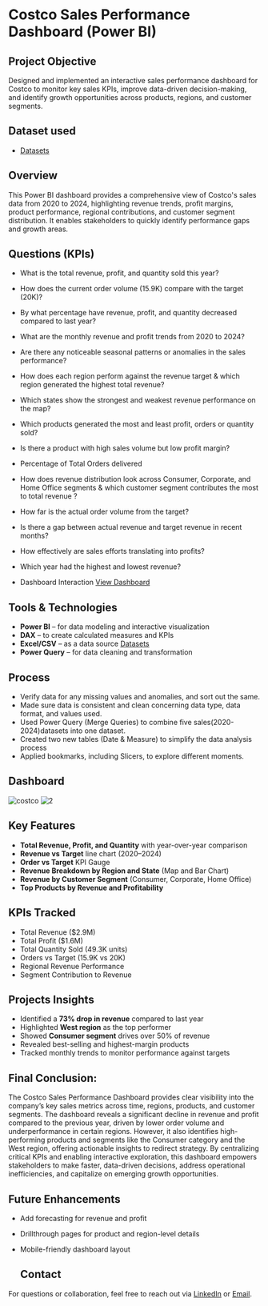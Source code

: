 # Costco Sales Performance Dashboard (Power BI)

##  Project Objective
Designed and implemented an interactive sales performance dashboard for Costco to monitor key sales KPIs, improve data-driven decision-making, and identify growth opportunities across products, regions, and customer segments.
## **Dataset used**
- <a href="https://github.com/Sifat-1/Costco_Sales_Data_Analysis_Power_BI_Dashboard/tree/main/Costco_datasets">Datasets</a>
##  Overview
This Power BI dashboard provides a comprehensive view of Costco's sales data from 2020 to 2024, highlighting revenue trends, profit margins, product performance, regional contributions, and customer segment distribution. It enables stakeholders to quickly identify performance gaps and growth areas.
## **Questions (KPIs)**

- What is the total revenue, profit, and quantity sold this year?
- How does the current order volume (15.9K) compare with the target (20K)?
- By what percentage have revenue, profit, and quantity decreased compared to last year?
- What are the monthly revenue and profit trends from 2020 to 2024?
- Are there any noticeable seasonal patterns or anomalies in the sales performance?
- How does each region perform against the revenue target & which region generated the highest total revenue?
- Which states show the strongest and weakest revenue performance on the map?
- Which products generated the most and least profit, orders or quantity sold?
- Is there a product with high sales volume but low profit margin?
- Percentage of Total Orders delivered
- How does revenue distribution look across Consumer, Corporate, and Home Office segments & which customer segment contributes the most to total revenue ?
- How far is the actual order volume from the target?
- Is there a gap between actual revenue and target revenue in recent months?
- How effectively are sales efforts translating into profits?
- Which year had the highest and lowest revenue?
  
- Dashboard Interaction <a href="https://github.com/Sifat-1/Costco_Sales_Data_Analysis_Power_BI_Dashboard/tree/main/Dashboard_interactive_images">View Dashboard</a>
## Tools & Technologies
- **Power BI** – for data modeling and interactive visualization  
- **DAX** – to create calculated measures and KPIs  
- **Excel/CSV** – as a data source   <a href="https://github.com/Sifat-1/Costco_Sales_Data_Analysis_Power_BI_Dashboard/tree/main/Costco_datasets">Datasets</a>
- **Power Query** – for data cleaning and transformation
## **Process**
- Verify data for any missing values and anomalies, and sort out the same.
- Made sure data is consistent and clean concerning data type, data format, and values used.
- Used Power Query (Merge Queries) to combine five sales(2020-2024)datasets  into one dataset.
- Created two new tables (Date & Measure) to simplify the data analysis process  
- Applied bookmarks, including Slicers, to explore different moments.

## **Dashboard**

![costco](https://github.com/user-attachments/assets/b3394f98-8b51-4a54-bc0b-232810a75750)
![2](https://github.com/user-attachments/assets/ec890097-2965-4e70-9c79-4c871bc48106)
##  Key Features
- **Total Revenue, Profit, and Quantity** with year-over-year comparison  
- **Revenue vs Target** line chart (2020–2024)  
- **Order vs Target** KPI Gauge  
- **Revenue Breakdown by Region and State** (Map and Bar Chart)  
- **Revenue by Customer Segment** (Consumer, Corporate, Home Office)  
- **Top Products by Revenue and Profitability**
## KPIs Tracked
- Total Revenue ($2.9M)
- Total Profit ($1.6M)
- Total Quantity Sold (49.3K units)
- Orders vs Target (15.9K vs 20K)
- Regional Revenue Performance
- Segment Contribution to Revenue



## Projects Insights 
- Identified a **73% drop in revenue** compared to last year
- Highlighted **West region** as the top performer
- Showed **Consumer segment** drives over 50% of revenue
- Revealed best-selling and highest-margin products
- Tracked monthly trends to monitor performance against targets

## **Final Conclusion:**
The Costco Sales Performance Dashboard provides clear visibility into the company’s key sales metrics across time, regions, products, and customer segments. The dashboard reveals a significant decline in revenue and profit compared to the previous year, driven by lower order volume and underperformance in certain regions. However, it also identifies high-performing products and segments like the Consumer category and the West region, offering actionable insights to redirect strategy.
By centralizing critical KPIs and enabling interactive exploration, this dashboard empowers stakeholders to make faster, data-driven decisions, address operational inefficiencies, and capitalize on emerging growth opportunities.

##  Future Enhancements
- Add forecasting for revenue and profit
- Drillthrough pages for product and region-level details
- Mobile-friendly dashboard layout

  ##  Contact
For questions or collaboration, feel free to reach out via [LinkedIn](#) or [Email](#).





